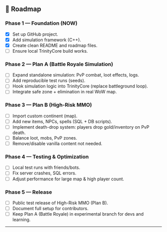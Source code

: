 ## 🔹 Roadmap 
### Phase 1 — Foundation (NOW)

* [x] Set up GitHub project.
* [x] Add simulation framework (C++).
* [x] Create clean README and roadmap files.
* [ ] Ensure local TrinityCore build works.

### Phase 2 — Plan A (Battle Royale Simulation)

* [ ] Expand standalone simulation: PvP combat, loot effects, logs.
* [ ] Add reproducible test runs (seeds).
* [ ] Hook simulation logic into TrinityCore (replace battleground loop).
* [ ] Integrate safe zone + elimination in real WoW map.

### Phase 3 — Plan B (High-Risk MMO)

* [ ] Import custom continent (map).
* [ ] Add new items, NPCs, spells (SQL + DB scripts).
* [ ] Implement death-drop system: players drop gold/inventory on PvP death.
* [ ] Balance loot, mobs, PvP zones.
* [ ] Remove/disable vanilla content not needed.

### Phase 4 — Testing & Optimization

* [ ] Local test runs with friends/bots.
* [ ] Fix server crashes, SQL errors.
* [ ] Adjust performance for large map & high player count.

### Phase 5 — Release

* [ ] Public test release of High-Risk MMO (Plan B).
* [ ] Document full setup for contributors.
* [ ] Keep Plan A (Battle Royale) in experimental branch for devs and learning.

---
